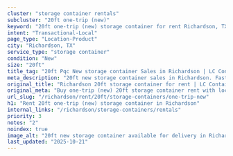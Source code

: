 ```yaml
---
cluster: "storage container rentals"
subcluster: "20ft one-trip (new)"
keyword: "20ft one-trip (new) storage container for rent Richardson, TX"
intent: "Transactional-Local"
page_type: "Location-Product"
city: "Richardson, TX"
service_type: "storage container"
condition: "New"
size: "20ft"
title_tag: "20ft Pqc New storage container Sales in Richardson | LC Container"
meta_description: "20ft new storage container sales in Richardson. Fast delivery, competitive pricing. Serving storage containers area. Quote ID: S2I. Call (214) 524-4168 for your free quote today."
original_title: "Richardson 20ft storage container for rent | LC Container"
original_meta: "Buy one-trip (new) 20ft storage container rent with local delivery in Richardson, TX. LC Container — local Since 2003. Request a fast quote today."
url_slug: "/richardson/rent/20ft/storage-containers/one-trip-new"
h1: "Rent 20ft one-trip (new) storage container in Richardson"
internal_links: "/richardson/storage-containers/rentals"
priority: 3
notes: "2"
noindex: true
image_alt: "20ft new storage container available for delivery in Richardson"
last_updated: "2025-10-21"
---
```


<!-- TODO: Add unique city/inventory copy, images, and internal links here. -->
